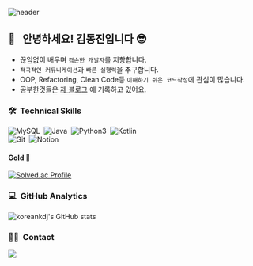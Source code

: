 
![header](https://capsule-render.vercel.app/api?type=waving&color=auto&height=250&section=header&text=welcome!&fontSize=50)


## 👋 &nbsp; 안녕하세요! 김동진입니다 😎
- 끊임없이 배우며 `겸손한 개발자`를 지향합니다.
- `적극적인 커뮤니케이션`과 `빠른 실행력`을 추구합니다.
- OOP, Refactoring, Clean Code등 `이해하기 쉬운 코드작성`에 관심이 많습니다.
- 공부한것들은 <a href="https://koreankdj.tistory.com/">제 블로그</a> 에 기록하고 있어요.

### 🛠 &nbsp;Technical Skills
![MySQL](https://img.shields.io/badge/-MySQL-05122A?style=flat&logo=mysql)&nbsp;
![Java](https://img.shields.io/badge/-Java-05122A?style=flat&logo=java)&nbsp;
![Python3](https://img.shields.io/badge/-Python-05122A?style=flat&logo=python)&nbsp;
![Kotlin](https://img.shields.io/badge/-Kotlin-05122A?style=flat&logo=kotlin)&nbsp;\
![Git](https://img.shields.io/badge/-Git-05122A?style=flat&logo=git)&nbsp;
![Notion](https://img.shields.io/badge/-Notion-05122A?style=flat&logo=Notion)&nbsp;

<!--
**koreankdj/koreankdj** is a ✨ _special_ ✨ repository because its `README.md` (this file) appears on your GitHub profile.

Here are some ideas to get you started:

- 🔭 I’m currently working on ...
- 🌱 I’m currently learning ...
- 👯 I’m looking to collaborate on ...
- 🤔 I’m looking for help with ...
- 💬 Ask me about ...
- 📫 How to reach me: ...
- 😄 Pronouns: ...
- ⚡ Fun fact: ...
-->
#### Gold 🏅
[![Solved.ac Profile](http://mazassumnida.wtf/api/mini/generate_badge?boj=koreankdj)](https://solved.ac/koreankdj)

### 💻 &nbsp;GitHub Analytics
![koreankdj's GitHub stats](https://github-readme-stats.vercel.app/api?username=koreankdj&show_icons=true&theme=dracula)

### 🤝🏻 &nbsp;Contact
<a href="mailto:koreankdj98@gmail.com"><img src="https://img.shields.io/badge/-koreankdj98@gmail.com-D14836?style=flat&logo=Gmail&logoColor=white"/></a>

